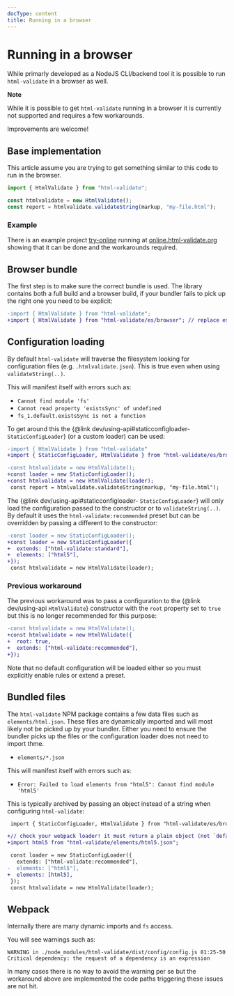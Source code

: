 ```yaml
---
docType: content
title: Running in a browser
---
```


# Running in a browser

While primarly developed as a NodeJS CLI/backend tool it is possible to run `html-validate` in a browser as well.

<div class="alert alert-info">
	<i class="fa fa-info-circle" aria-hidden="true"></i>
	<strong>Note</strong>
	<p>While it is possible to get <code>html-validate</code> running in a browser it is currently not supported and requires a few workarounds.</p>
</div>

Improvements are welcome!

## Base implementation

This article assume you are trying to get something similar to this code to run in the browser.

```ts
import { HtmlValidate } from "html-validate";

const htmlvalidate = new HtmlValidate();
const report = htmlvalidate.validateString(markup, "my-file.html");
```

### Example

There is an example project [try-online][try-online-repo] running at [online.html-validate.org][try-online-url] showing that it can be done and the workarounds required.

[try-online-repo]: https://gitlab.com/html-validate/try-online
[try-online-url]: https://online.html-validate.org/

## Browser bundle

The first step is to make sure the correct bundle is used.
The library contains both a full build and a browser build, if your bundler fails to pick up the right one you need to be explicit:

```diff
-import { HtmlValidate } from "html-validate";
+import { HtmlValidate } from "html-validate/es/browser"; // replace es with cjs for commonjs
```

## Configuration loading

By default `html-validate` will traverse the filesystem looking for configuration files (e.g. `.htmlvalidate.json`).
This is true even when using `validateString(..)`.

This will manifest itself with errors such as:

- `Cannot find module 'fs'`
- `Cannot read property 'existsSync' of undefined`
- `fs_1.default.existsSync is not a function`

To get around this the {@link dev/using-api#staticconfigloader- `StaticConfigLoader`} (or a custom loader) can be used:

```diff
-import { HtmlValidate } from "html-validate"
+import { StaticConfigLoader, HtmlValidate } from "html-validate/es/browser";

-const htmlvalidate = new HtmlValidate();
+const loader = new StaticConfigLoader();
+const htmlvalidate = new HtmlValidate(loader);
 const report = htmlvalidate.validateString(markup, "my-file.html");
```

The {@link dev/using-api#staticconfigloader- `StaticConfigLoader`} will only load the configuration passed to the constructor or to `validateString(..)`.
By default it uses the `html-validate:recommended` preset but can be overridden by passing a different to the constructor:

```diff
-const loader = new StaticConfigLoader();
+const loader = new StaticConfigLoader({
+  extends: ["html-validate:standard"],
+  elements: ["html5"],
+});
 const htmlvalidate = new HtmlValidate(loader);
```

### Previous workaround

The previous workaround was to pass a configuration to the {@link dev/using-api `HtmlValidate`} constructor with the `root` property set to `true` but this is no longer recommended for this purpose:

```diff
-const htmlvalidate = new HtmlValidate();
+const htmlvalidate = new HtmlValidate({
+  root: true,
+  extends: ["html-validate:recommended"],
+});
```

Note that no default configuration will be loaded either so you must explicitly enable rules or extend a preset.

## Bundled files

The `html-validate` NPM package contains a few data files such as `elements/html.json`.
These files are dynamically imported and will most likely not be picked up by your bundler.
Either you need to ensure the bundler picks up the files or the configuration loader does not need to import thme.

- `elements/*.json`

This will manifest itself with errors such as:

- `Error: Failed to load elements from "html5": Cannot find module 'html5'`

This is typically archived by passing an object instead of a string when configuring `html-validate`:

```diff
 import { StaticConfigLoader, HtmlValidate } from "html-validate/es/browser";

+// check your webpack loader! it must return a plain object (not `default: { ... }`, a path/url, etc)
+import html5 from "html-validate/elements/html5.json";

 const loader = new StaticConfigLoader({
   extends: ["html-validate:recommended"],
-  elements: ["html5"],
+  elements: [html5],
 });
 const htmlvalidate = new HtmlValidate(loader);
```

## Webpack

Internally there are many dynamic imports and `fs` access.

You will see warnings such as:

    WARNING in ./node_modules/html-validate/dist/config/config.js 81:25-50
    Critical dependency: the request of a dependency is an expression

In many cases there is no way to avoid the warning per se but the workaround above are implemented the code paths triggering these issues are not hit.
